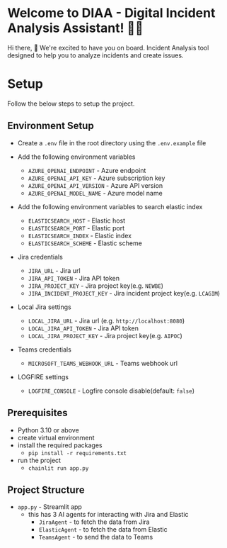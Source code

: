 # Welcome to DIAA - Digital Incident Analysis Assistant! 🚀🤖

Hi there, 👋 We're excited to have you on board. Incident Analysis tool designed to help you to analyze incidents and create issues.

# Setup
Follow the below steps to setup the project.

## Environment Setup

- Create a `.env` file in the root directory using the `.env.example` file
- Add the following environment variables
  - `AZURE_OPENAI_ENDPOINT` - Azure endpoint
  - `AZURE_OPENAI_API_KEY` - Azure subscription key
  - `AZURE_OPENAI_API_VERSION` - Azure API version
  - `AZURE_OPENAI_MODEL_NAME` - Azure model name
- Add the following environment variables to search elastic index
  - `ELASTICSEARCH_HOST` - Elastic host
  - `ELASTICSEARCH_PORT` - Elastic port
  - `ELASTICSEARCH_INDEX` - Elastic index
  - `ELASTICSEARCH_SCHEME` - Elastic scheme
- Jira credentials
  - `JIRA_URL` - Jira url
  - `JIRA_API_TOKEN` - Jira API token
  - `JIRA_PROJECT_KEY` - Jira project key(e.g. `NEWBE`)
  - `JIRA_INCIDENT_PROJECT_KEY` - Jira incident project key(e.g. `LCAGIM`)
- Local Jira settings
  - `LOCAL_JIRA_URL` - Jira url (e.g. `http://localhost:8080`)
  - `LOCAL_JIRA_API_TOKEN` - Jira API token
  - `LOCAL_JIRA_PROJECT_KEY` - Jira project key(e.g. `AIPOC`)

- Teams credentials
  - `MICROSOFT_TEAMS_WEBHOOK_URL` - Teams webhook url

- LOGFIRE settings
  - `LOGFIRE_CONSOLE` - Logfire console disable(default: `false`)

## Prerequisites
- Python 3.10 or above
- create virtual environment
- install the required packages
  - `pip install -r requirements.txt`
- run the project
  - `chainlit run app.py`

## Project Structure

- `app.py` - Streamlit app
    - this has 3 AI agents for interacting with Jira and Elastic
        - `JiraAgent` - to fetch the data from Jira
        - `ElasticAgent` - to fetch the data from Elastic
        - `TeamsAgent` - to send the data to Teams
